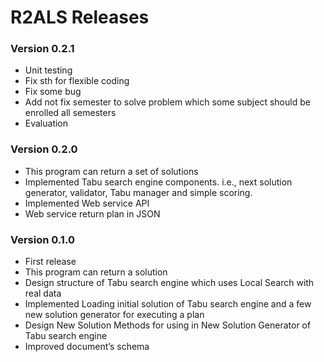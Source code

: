 # R2ALS Releases #

### Version 0.2.1 ###
- Unit testing
- Fix sth for flexible coding
- Fix some bug
- Add not fix semester to solve problem which some subject should be enrolled all semesters
- Evaluation


### Version 0.2.0 ###

- This program can return a set of solutions
- Implemented Tabu search engine components. i.e., next solution generator, validator, Tabu manager and simple scoring.
- Implemented Web service API
- Web service return plan in JSON

### Version 0.1.0 ###

- First release
- This program can return a solution
- Design structure of Tabu search engine which uses Local Search with real data
- Implemented Loading initial solution of Tabu search engine and a few new solution generator for executing a plan
- Design New Solution Methods for using in New Solution Generator of Tabu search engine
- Improved document’s schema
